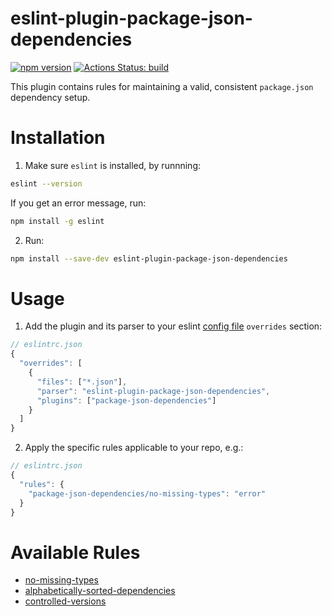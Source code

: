 # eslint-plugin-package-json-dependencies

[![npm version](https://badge.fury.io/js/eslint-plugin-package-json-dependencies.svg)](https://badge.fury.io/js/eslint-plugin-package-json-dependencies)
[![Actions Status: build](https://github.com/idan-at/eslint-plugin-package-json-dependencies/workflows/test/badge.svg)](https://github.com/idan-at/eslint-plugin-package-json-dependencies/actions?query=workflow%3A"test")


This plugin contains rules for maintaining a valid, consistent `package.json` dependency setup.

# Installation

1. Make sure `eslint` is installed, by runnning:
```bash
eslint --version
```
If you get an error message, run:
```bash
npm install -g eslint
```
2. Run:
```bash
npm install --save-dev eslint-plugin-package-json-dependencies
```

# Usage

1. Add the plugin and its parser to your eslint [config file](https://eslint.org/docs/user-guide/configuring/configuration-files) `overrides` section:
```js
// eslintrc.json
{
  "overrides": [
    {
      "files": ["*.json"],
      "parser": "eslint-plugin-package-json-dependencies",
      "plugins": ["package-json-dependencies"]
    }
  ]
}
```

2. Apply the specific rules applicable to your repo, e.g.:
```js
// eslintrc.json
{
  "rules": {
    "package-json-dependencies/no-missing-types": "error"
  }
}
```

# Available Rules

- [no-missing-types](https://github.com/idan-at/eslint-plugin-package-json-dependencies/blob/master/docs/rules/no-missing-types.md)
- [alphabetically-sorted-dependencies](https://github.com/idan-at/eslint-plugin-package-json-dependencies/blob/master/docs/rules/alphabetically-sorted-dependencies.md)
- [controlled-versions](https://github.com/idan-at/eslint-plugin-package-json-dependencies/blob/master/docs/rules/controlled-versions.md)
